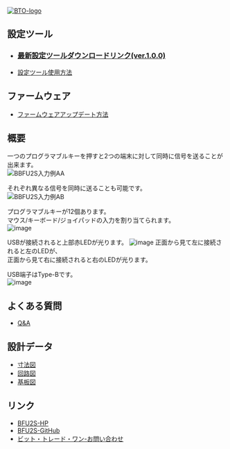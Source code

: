 [![BTO-logo](https://bit-trade-one.co.jp/wp/wp-content/uploads/2022/05/logo.png)](https://bit-trade-one.co.jp/)
## 設定ツール
- ### [最新設定ツールダウンロードリンク(ver.1.0.0)](https://github.com/bit-trade-one/BFU2S-USBDualConnectCustomKeypad/raw/master/App/BFU2S_CT_v100.zip)
- [設定ツール使用方法](SettingTool.md)  

## ファームウェア
- [ファームウェアアップデート方法](FirmwareUpdate.md)  

## 概要

一つのプログラマブルキーを押すと2つの端末に対して同時に信号を送ることが出来ます。  
![BBFU2S入力例AA](https://bit-trade-one.co.jp/wp/wp-content/uploads/2022/05/BFU2S入力例AA.png)  
  
それぞれ異なる信号を同時に送ることも可能です。  
![BBFU2S入力例AB](https://bit-trade-one.co.jp/wp/wp-content/uploads/2022/05/BBFU2S入力例AB.png)  

プログラマブルキーが12個あります。   
マウス/キーボード/ジョイパッドの入力を割り当てられます。  
![image](https://user-images.githubusercontent.com/85532743/169978684-ef741fb9-d47c-4103-9440-714ee7560861.png)  

  
  
USBが接続されると上部赤LEDが光ります。
![image](https://user-images.githubusercontent.com/85532743/169979359-f1e8dc83-841f-4cc7-9f94-795abfca4298.png)
正面から見て左に接続されると左のLEDが、  
正面から見て右に接続されると右のLEDが光ります。  

USB端子はType-Bです。  
![image](https://user-images.githubusercontent.com/85532743/170157595-387cac61-cc17-4411-a6ef-cca0e3e6ed01.png)  


## よくある質問
- [Q&A](FAQ.md)  

## 設計データ
- [寸法図](https://github.com/bit-trade-one/BFU2S-USBDualConnectCustomKeypad/blob/master/Dimensions/BFU2S%E5%AF%B8%E6%B3%95.png)  
- [回路図](https://github.com/bit-trade-one/BFU2S-USBDualConnectCustomKeypad/blob/master/Schematics/BFU2S-Schematics.pdf)  
- [基板図](https://github.com/bit-trade-one/BFU2S-USBDualConnectCustomKeypad/blob/master/Schematics/BFU2S-Board.pdf)  

## リンク
- [BFU2S-HP](https://bit-trade-one.co.jp/bfu2s)  
- [BFU2S-GitHub](https://github.com/bit-trade-one/BFU2S-USBDualConnectCustomKeypad)  
- [ビット・トレード・ワン-お問い合わせ](https://bit-trade-one.co.jp/contactus/)
